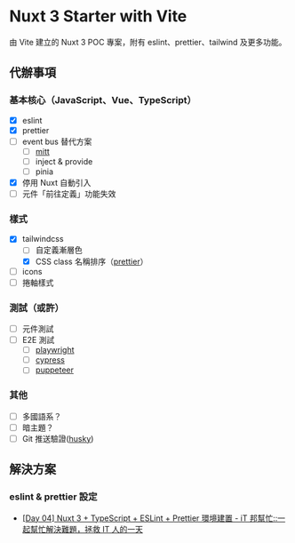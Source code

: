 # Nuxt 3 Starter with Vite

由 Vite 建立的 Nuxt 3 POC 專案，附有 eslint、prettier、tailwind 及更多功能。

## 代辦事項

### 基本核心（JavaScript、Vue、TypeScript）

- [x] eslint
- [x] prettier
- [ ] event bus 替代方案
  - [ ] [mitt](https://github.com/developit/mitt)
  - [ ] inject & provide
  - [ ] pinia
- [x] 停用 Nuxt 自動引入
- [ ] 元件「前往定義」功能失效

### 樣式

- [x] tailwindcss
  - [ ] 自定義漸層色
  - [x] CSS class 名稱排序（[prettier](https://tailwindcss.com/blog/automatic-class-sorting-with-prettier)）
- [ ] icons
- [ ] 捲軸樣式

### 測試（或許）

- [ ] 元件測試
- [ ] E2E 測試
  - [ ] [playwright](https://playwright.dev)
  - [ ] [cypress](https://www.cypress.io)
  - [ ] [puppeteer](https://github.com/puppeteer/puppeteer)

### 其他

- [ ] 多國語系？
- [ ] 暗主題？
- [ ] Git 推送驗證([husky](https://github.com/typicode/husky))

## 解決方案

### eslint & prettier 設定

- [[Day 04] Nuxt 3 + TypeScript + ESLint + Prettier 環境建置 - iT 邦幫忙::一起幫忙解決難題，拯救 IT 人的一天](https://ithelp.ithome.com.tw/articles/10293758)
